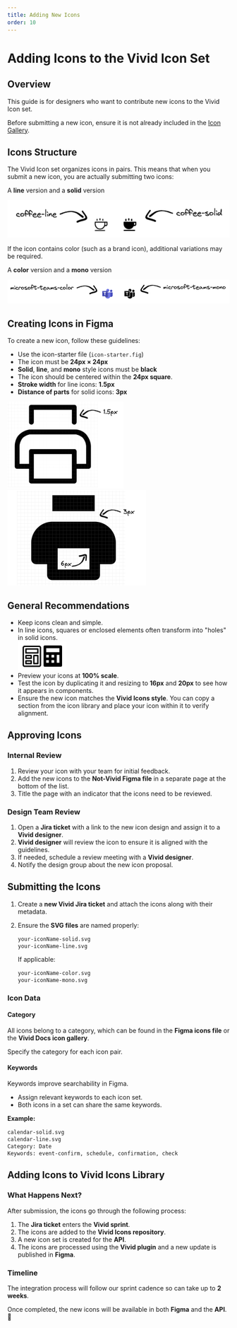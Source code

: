 ```yaml
---
title: Adding New Icons
order: 10
---
```


# Adding Icons to the Vivid Icon Set

## Overview

This guide is for designers who want to contribute new icons to the Vivid Icon set.

<vwc-note connotation="announcement" headline="Before You Begin">
  <vwc-icon slot="icon" name="sparkles-line"></vwc-icon>

Before submitting a new icon, ensure it is not already included in the [Icon Gallery](/icons/icons-gallery/).

</vwc-note>

## Icons Structure

The Vivid Icon set organizes icons in pairs. This means that when you submit a new icon, you are actually submitting two icons:

A **line** version and a **solid** version

![Example of line and solid icon versions](../../../../assets/images/icon-line-solid.png)

If the icon contains color (such as a brand icon), additional variations may be required.

A **color** version and a **mono** version

![Example of color and mono icons](../../../../assets/images/icon-color-mono.png)

## Creating Icons in Figma

To create a new icon, follow these guidelines:

- Use the icon-starter file (`icon-starter.fig`)
- The icon must be **24px × 24px**
- **Solid**, **line**, and **mono** style icons must be **black**
- The icon should be centered within the **24px square**.
- **Stroke width** for line icons: **1.5px**
- **Distance of parts** for solid icons: **3px**

<vwc-layout auto-sizing="fill" style="--layout-grid-template-columns: 45% 55%;">
  <img src="../../../../assets/images/icon-eg-line.png" alt="stroke width example" />
  <img src="../../../../assets/images/icon-eg-solid.png" alt="distance between parts example" />
</vwc-layout>

## General Recommendations

- Keep icons clean and simple.
- In line icons, squares or enclosed elements often transform into "holes" in solid icons.<br />![solid holes example](../../../../assets/images/icon-calc-eg.png)
- Preview your icons at **100% scale**.
- Test the icon by duplicating it and resizing to **16px** and **20px** to see how it appears in components.
- Ensure the new icon matches the **Vivid Icons style**. You can copy a section from the icon library and place your icon within it to verify alignment.

## Approving Icons

### Internal Review

1. Review your icon with your team for initial feedback.
2. Add the new icons to the **Not-Vivid Figma file** in a separate page at the bottom of the list.
3. Title the page with an indicator that the icons need to be reviewed.

### Design Team Review

1. Open a **Jira ticket** with a link to the new icon design and assign it to a **Vivid designer**.
2. **Vivid designer** will review the icon to ensure it is aligned with the guidelines.
3. If needed, schedule a review meeting with a **Vivid designer**.
4. Notify the design group about the new icon proposal.

## Submitting the Icons

1. Create a **new Vivid Jira ticket** and attach the icons along with their metadata.
2. Ensure the **SVG files** are named properly:

   ```
   your-iconName-solid.svg
   your-iconName-line.svg
   ```

   If applicable:

   ```
   your-iconName-color.svg
   your-iconName-mono.svg
   ```

### Icon Data

#### Category

All icons belong to a category, which can be found in the **Figma icons file** or the **Vivid Docs icon gallery**.

Specify the category for each icon pair.

#### Keywords

Keywords improve searchability in Figma.

- Assign relevant keywords to each icon set.
- Both icons in a set can share the same keywords.

**Example:**

```
calendar-solid.svg
calendar-line.svg
Category: Date
Keywords: event-confirm, schedule, confirmation, check
```

## Adding Icons to Vivid Icons Library

### What Happens Next?

After submission, the icons go through the following process:

1. The **Jira ticket** enters the **Vivid sprint**.
2. The icons are added to the **Vivid Icons repository**.
3. A new icon set is created for the **API**.
4. The icons are processed using the **Vivid plugin** and a new update is published in **Figma**.

### Timeline

The integration process will follow our sprint cadence so can take up to **2 weeks**.

Once completed, the new icons will be available in both **Figma** and the **API**. 🎉
